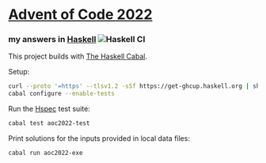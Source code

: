 # [Advent of Code 2022](https://adventofcode.com/2022)
### my answers in [Haskell](https://www.haskell.org/) ![Haskell CI](https://github.com/ephemient/aoc2022/workflows/Haskell%20CI/badge.svg)

This project builds with [The Haskell Cabal](https://www.haskell.org/cabal/).

Setup:

```sh
curl --proto '=https' --tlsv1.2 -sSf https://get-ghcup.haskell.org | sh
cabal configure --enable-tests
```

Run the [Hspec](https://hspec.github.io/) test suite:

```sh
cabal test aoc2022-test
```

Print solutions for the inputs provided in local data files:

```sh
cabal run aoc2022-exe
```
